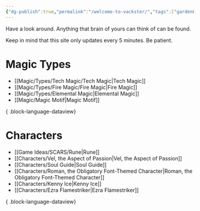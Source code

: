 ```yaml
---
{"dg-publish":true,"permalink":"/welcome-to-vackster/","tags":["gardenEntry"]}
---
```


Have a look around.
Anything that brain of yours can think of can be found.

Keep in mind that this site only updates every 5 minutes. Be patient.

# Magic Types
- [[Magic/Types/Tech Magic/Tech Magic\|Tech Magic]]
- [[Magic/Types/Fire Magic/Fire Magic\|Fire Magic]]
- [[Magic/Types/Elemental Magic\|Elemental Magic]]
- [[Magic/Magic Motif\|Magic Motif]]

{ .block-language-dataview}

# Characters
- [[Game Ideas/SCARS/Rune\|Rune]]
- [[Characters/Vel, the Aspect of Passion\|Vel, the Aspect of Passion]]
- [[Characters/Soul Guide\|Soul Guide]]
- [[Characters/Roman, the Obligatory Font-Themed Character\|Roman, the Obligatory Font-Themed Character]]
- [[Characters/Kenny Ice\|Kenny Ice]]
- [[Characters/Ezra Flamestriker\|Ezra Flamestriker]]

{ .block-language-dataview}